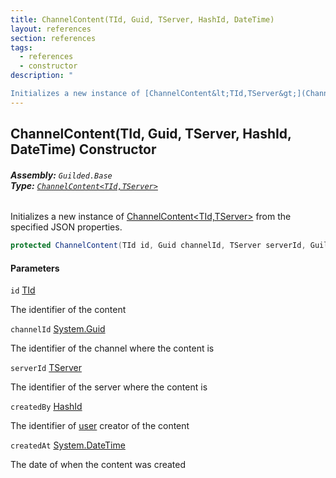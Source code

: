 ```yaml
---
title: ChannelContent(TId, Guid, TServer, HashId, DateTime)
layout: references
section: references
tags:
  - references
  - constructor
description: "

Initializes a new instance of [ChannelContent&lt;TId,TServer&gt;](ChannelContent_TId,TServer_.md 'Guilded.Base.Content.ChannelContent<TId,TServer>') from the specified JSON properties."
---
```


## ChannelContent(TId, Guid, TServer, HashId, DateTime) Constructor
###### **Assembly:** `Guilded.Base`<br/>**Type:** [`ChannelContent<TId,TServer>`](ChannelContent_TId,TServer_.md 'Guilded.Base.Content.ChannelContent<TId,TServer>')

Initializes a new instance of [ChannelContent&lt;TId,TServer&gt;](ChannelContent_TId,TServer_.md 'Guilded.Base.Content.ChannelContent<TId,TServer>') from the specified JSON properties.

```csharp
protected ChannelContent(TId id, Guid channelId, TServer serverId, Guilded.Base.HashId createdBy, System.DateTime createdAt);
```
#### Parameters

<a name='Guilded.Base.Content.ChannelContent_TId,TServer_.ChannelContent(TId,Guid,TServer,Guilded.Base.HashId,System.DateTime).id'></a>

`id` [TId](ChannelContent_TId,TServer_.md#Guilded.Base.Content.ChannelContent_TId,TServer_.TId 'Guilded.Base.Content.ChannelContent<TId,TServer>.TId')

The identifier of the content

<a name='Guilded.Base.Content.ChannelContent_TId,TServer_.ChannelContent(TId,Guid,TServer,Guilded.Base.HashId,System.DateTime).channelId'></a>

`channelId` [System.Guid](https://docs.microsoft.com/en-us/dotnet/api/System.Guid 'System.Guid')

The identifier of the channel where the content is

<a name='Guilded.Base.Content.ChannelContent_TId,TServer_.ChannelContent(TId,Guid,TServer,Guilded.Base.HashId,System.DateTime).serverId'></a>

`serverId` [TServer](ChannelContent_TId,TServer_.md#Guilded.Base.Content.ChannelContent_TId,TServer_.TServer 'Guilded.Base.Content.ChannelContent<TId,TServer>.TServer')

The identifier of the server where the content is

<a name='Guilded.Base.Content.ChannelContent_TId,TServer_.ChannelContent(TId,Guid,TServer,Guilded.Base.HashId,System.DateTime).createdBy'></a>

`createdBy` [HashId](HashId.md 'Guilded.Base.HashId')

The identifier of [user](User.md 'Guilded.Base.Users.User') creator of the content

<a name='Guilded.Base.Content.ChannelContent_TId,TServer_.ChannelContent(TId,Guid,TServer,Guilded.Base.HashId,System.DateTime).createdAt'></a>

`createdAt` [System.DateTime](https://docs.microsoft.com/en-us/dotnet/api/System.DateTime 'System.DateTime')

The date of when the content was created